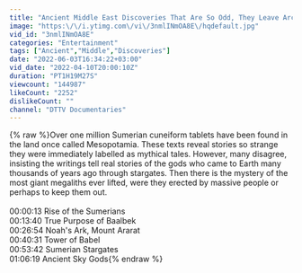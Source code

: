 ```yaml
---
title: "Ancient Middle East Discoveries That Are So Odd, They Leave Archaeologists Completely Speechless"
image: "https:\/\/i.ytimg.com\/vi\/3nmlINmOA8E\/hqdefault.jpg"
vid_id: "3nmlINmOA8E"
categories: "Entertainment"
tags: ["Ancient","Middle","Discoveries"]
date: "2022-06-03T16:34:22+03:00"
vid_date: "2022-04-10T20:00:10Z"
duration: "PT1H19M27S"
viewcount: "144987"
likeCount: "2252"
dislikeCount: ""
channel: "DTTV Documentaries"
---
```

{% raw %}Over one million Sumerian cuneiform tablets have been found in the land once called Mesopotamia. These texts reveal stories so strange they were immediately labelled as mythical tales. However, many disagree, insisting the writings tell real stories of the gods who came to Earth many thousands of years ago through stargates. Then there is the mystery of the most giant megaliths ever lifted, were they erected by massive people or perhaps to keep them out.<br /><br />00:00:13 Rise of the Sumerians<br />00:13:40 True Purpose of Baalbek<br />00:26:54 Noah's Ark, Mount Ararat<br />00:40:31 Tower of Babel<br />00:53:42 Sumerian Stargates<br />01:06:19 Ancient Sky Gods{% endraw %}
